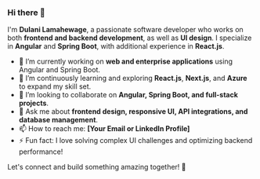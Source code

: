 ### Hi there 👋  

I'm **Dulani Lamahewage**, a passionate software developer who works on both **frontend and backend development**, as well as **UI design**. I specialize in **Angular** and **Spring Boot**, with additional experience in **React.js**.  

- 🔭 I’m currently working on **web and enterprise applications** using Angular and Spring Boot.  
- 🌱 I’m continuously learning and exploring **React.js**, **Next.js**, and **Azure** to expand my skill set.  
- 👯 I’m looking to collaborate on **Angular, Spring Boot, and full-stack projects**.  
- 💬 Ask me about **frontend design, responsive UI, API integrations, and database management**.  
- 📫 How to reach me: **[Your Email or LinkedIn Profile]**  
- ⚡ Fun fact: I love solving complex UI challenges and optimizing backend performance!  

Let's connect and build something amazing together! 🚀  

<!--
**lamahewageDulani/lamahewageDulani** is a ✨ _special_ ✨ repository because its `README.md` (this file) appears on your GitHub profile.

Here are some ideas to get you started:

- 🔭 I’m currently working on ...
- 🌱 I’m currently learning ...
- 👯 I’m looking to collaborate on ...
- 🤔 I’m looking for help with ...
- 💬 Ask me about ...
- 📫 How to reach me: ...
- 😄 Pronouns: ...
- ⚡ Fun fact: ...
-->
